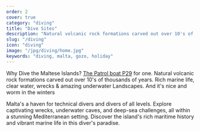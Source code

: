 ```yaml
---
order: 2
cover: true
category: "diving"
title: "Dive Sites"
description: "Natural volcanic rock formations carved out over 10's of thousands of years"
slug: "/diving"
icon: "diving"
image: "/jpg/diving/home.jpg"
keywords: "diving, malta, gozo, holiday"
---
```

Why Dive the Maltese Islands? [The Patrol boat P29](/diving/patrol-boat-p29) for one. Natural volcanic rock formations carved out over 10's of thousands of years. Rich marine life, clear water, wrecks & amazing underwater Landscapes. And it's nice and worm in the winters

Malta's a haven for technical divers and divers of all levels. Explore captivating wrecks, underwater caves, and deep-sea challenges, all within a stunning Mediterranean setting. Discover the island's rich maritime history and vibrant marine life in this diver's paradise.